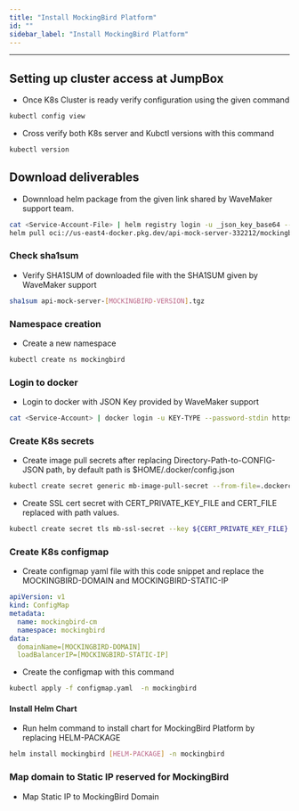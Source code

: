 ```yaml
---
title: "Install MockingBird Platform"
id: ""
sidebar_label: "Install MockingBird Platform"
---
```

---

## Setting up cluster access at JumpBox

- Once K8s Cluster is ready verify configuration using the given command

```bash
kubectl config view
```
- Cross verify both K8s server and Kubctl versions with this command

```bash
kubectl version
```

## Download deliverables

- Downnload helm package from the given link shared by WaveMaker support team.

```bash
cat <Service-Account-File> | helm registry login -u _json_key_base64 --password-stdin https://us-east4-docker.pkg.dev
helm pull oci://us-east4-docker.pkg.dev/api-mock-server-332212/mockingbird/helm-charts/api-mock-server --version [MOCKINGBIRD-VERSION]
```

### Check sha1sum 

- Verify SHA1SUM of downloaded file with the SHA1SUM given by WaveMaker support

```bash
sha1sum api-mock-server-[MOCKINGBIRD-VERSION].tgz 
```


### Namespace creation

- Create a new namespace 

```bash
kubectl create ns mockingbird
```

### Login to docker

- Login to docker with JSON Key provided by WaveMaker support

```bash
cat <Service-Account> | docker login -u KEY-TYPE --password-stdin https://us-east4-docker.pkg.dev
```

### Create K8s secrets

- Create image pull secrets after replacing Directory-Path-to-CONFIG-JSON path, by default path is $HOME/.docker/config.json

```bash Command
kubectl create secret generic mb-image-pull-secret --from-file=.dockerconfigjson=[Directory-Path-to-CONFIG-JSON]/config.json --type=kubernetes.io/dockerconfigjson -n mockingbird
```

- Create SSL cert secret with CERT_PRIVATE_KEY_FILE and CERT_FILE replaced with path values.

```bash
kubectl create secret tls mb-ssl-secret --key ${CERT_PRIVATE_KEY_FILE} --cert ${CERT_FILE}
```

### Create K8s configmap

- Create configmap yaml file with this code snippet and replace the MOCKINGBIRD-DOMAIN and MOCKINGBIRD-STATIC-IP

```yaml
apiVersion: v1
kind: ConfigMap
metadata:
  name: mockingbird-cm
  namespace: mockingbird
data:
  domainName=[MOCKINGBIRD-DOMAIN]
  loadBalancerIP=[MOCKINGBIRD-STATIC-IP]
```
- Create the configmap with this command

```bash
kubectl apply -f configmap.yaml  -n mockingbird
```

#### Install Helm Chart

- Run helm command to install chart for MockingBird Platform by replacing HELM-PACKAGE

```bash 
helm install mockingbird [HELM-PACKAGE] -n mockingbird
```  

### Map domain to Static IP reserved for MockingBird

- Map Static IP to MockingBird Domain

